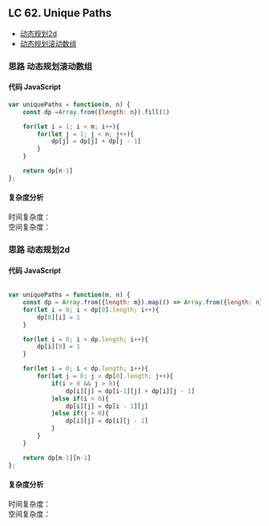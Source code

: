 ## LC 62. Unique Paths

- [动态规划2d](#思路-动态规划2d)
- [动态规划滚动数组](#思路-动态规划滚动数组)

### 思路 动态规划滚动数组

#### 代码 JavaScript

```JavaScript
var uniquePaths = function(m, n) {
    const dp =Array.from({length: n}).fill(1)

    for(let i = 1; i < m; i++){
        for(let j = 1; j < n; j++){
            dp[j] = dp[j] + dp[j - 1]
        }
    }

    return dp[n-1]
};

```

#### 复杂度分析
时间复杂度： </br>
空间复杂度：
### 思路 动态规划2d

#### 代码 JavaScript

```JavaScript

var uniquePaths = function(m, n) {
    const dp = Array.from({length: m}).map(() => Array.from({length: n}).fill(0))
    for(let i = 0; i < dp[0].length; i++){
        dp[0][i] = 1 
    }

    for(let i = 0; i < dp.length; i++){
        dp[i][0] = 1 
    }

    for(let i = 0; i < dp.length; i++){
        for(let j = 0; j < dp[0].length; j++){
            if(i > 0 && j > 0){
                dp[i][j] = dp[i-1][j] + dp[i][j - 1]
            }else if(i > 0){
                dp[i][j] = dp[i - 1][j]
            }else if(j > 0){
                dp[i][j] = dp[i][j - 1]
            }    
        }
    }

    return dp[m-1][n-1]
};
```

#### 复杂度分析
时间复杂度： </br>
空间复杂度：